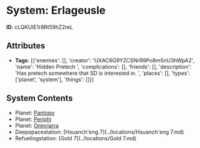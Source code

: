 # System: Erlageusle

**ID**: cLQKUIE1r8Rt59hZ2reL

## Attributes
- **Tags**: [{'enemies': [], 'creator': 'UXAC6G9YZCSNrR9Po8m5nU3hWpA2', 'name': 'Hidden Pretech ', 'complications': [], 'friends': [], 'description': 'Has pretech somewhere that SD is interested in. ', 'places': [], 'types': ['planet', 'system'], 'things': []}]

## System Contents
- Planet: [Pantopo](../planets/Pantopo.md)
- Planet: [Periphi](../planets/Periphi.md)
- Planet: [Oninriarra](../planets/Oninriarra.md)
- Deepspacestation: [Hsuanch'eng 7](../locations/Hsuanch'eng 7.md)
- Refuelingstation: [Gold 7](../locations/Gold 7.md)

